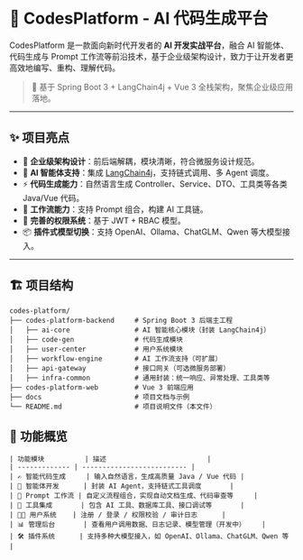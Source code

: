 # 🧠 CodesPlatform -  AI 代码生成平台

CodesPlatform 是一款面向新时代开发者的 **AI 开发实战平台**，融合 AI 智能体、代码生成与 Prompt 工作流等前沿技术，基于企业级架构设计，致力于让开发者更高效地编写、重构、理解代码。

> 🚀 基于 Spring Boot 3 + LangChain4j + Vue 3 全栈架构，聚焦企业级应用落地。

---

## ✨ 项目亮点

- 🧱 **企业级架构设计**：前后端解耦，模块清晰，符合微服务设计规范。
- 🧠 **AI 智能体支持**：集成 [LangChain4j](https://github.com/langchain4j/langchain4j)，支持链式调用、多 Agent 调度。
- ⚡ **代码生成能力**：自然语言生成 Controller、Service、DTO、工具类等各类 Java/Vue 代码。
- 🧩 **工作流能力**：支持 Prompt 组合，构建 AI 工具链。
- 🔐 **完善的权限系统**：基于 JWT + RBAC 模型。
- 📦 **插件式模型切换**：支持 OpenAI、Ollama、ChatGLM、Qwen 等大模型接入。

---

## 🏗️ 项目结构

```
codes-platform/
├── codes-platform-backend     # Spring Boot 3 后端主工程
│   ├── ai-core                # AI 智能核心模块（封装 LangChain4j）
│   ├── code-gen               # 代码生成模块
│   ├── user-center            # 用户系统模块
│   ├── workflow-engine        # AI 工作流支持（可扩展）
│   ├── api-gateway            # 接口网关（可选微服务部署）
│   ├── infra-common           # 通用封装：统一响应、异常处理、工具类等
├── codes-platform-web         # Vue 3 前端应用
├── docs                       # 项目文档与示例
└── README.md                  # 项目说明文件（本文件）

```


## 🧠 功能概览
```
| 功能模块          | 描述                         |
| ------------- | -------------------------- |
| ✍️ 智能代码生成     | 输入自然语言，生成高质量 Java / Vue 代码 |
| 🤖 智能体开发      | 封装 AI Agent，支持链式工具调度       |
| 🔄 Prompt 工作流 | 自定义流程组合，实现自动文档生成、代码审查等     |
| 🧰 工具集成       | 包含 AI 工具、数据库工具、接口调试等       |
| 🧑‍💻 用户系统    | 注册 / 登录 / 权限校验 / 审计日志      |
| 📊 管理后台       | 查看用户调用数据、日志记录、模型管理（开发中）    |
| 🛠️ 插件系统      | 支持多种大模型接入，如 OpenAI、Ollama、ChatGLM、Qwen 等 |

```

